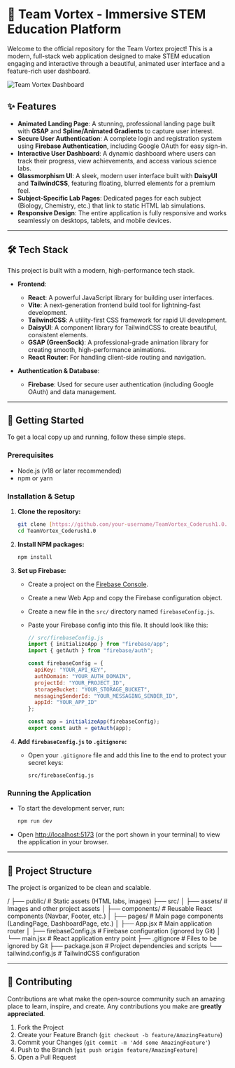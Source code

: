 # 🚀 Team Vortex - Immersive STEM Education Platform

Welcome to the official repository for the Team Vortex project! This is a modern, full-stack web application designed to make STEM education engaging and interactive through a beautiful, animated user interface and a feature-rich user dashboard.

![Team Vortex Dashboard](https://placehold.co/1200x600/1e293b/ffffff?text=Team%20Vortex%20Dashboard%20UI)

## ✨ Features

-   **Animated Landing Page**: A stunning, professional landing page built with **GSAP** and **Spline/Animated Gradients** to capture user interest.
-   **Secure User Authentication**: A complete login and registration system using **Firebase Authentication**, including Google OAuth for easy sign-in.
-   **Interactive User Dashboard**: A dynamic dashboard where users can track their progress, view achievements, and access various science labs.
-   **Glassmorphism UI**: A sleek, modern user interface built with **DaisyUI** and **TailwindCSS**, featuring floating, blurred elements for a premium feel.
-   **Subject-Specific Lab Pages**: Dedicated pages for each subject (Biology, Chemistry, etc.) that link to static HTML lab simulations.
-   **Responsive Design**: The entire application is fully responsive and works seamlessly on desktops, tablets, and mobile devices.

---

## 🛠️ Tech Stack

This project is built with a modern, high-performance tech stack.

-   **Frontend**:
    -   **React**: A powerful JavaScript library for building user interfaces.
    -   **Vite**: A next-generation frontend build tool for lightning-fast development.
    -   **TailwindCSS**: A utility-first CSS framework for rapid UI development.
    -   **DaisyUI**: A component library for TailwindCSS to create beautiful, consistent elements.
    -   **GSAP (GreenSock)**: A professional-grade animation library for creating smooth, high-performance animations.
    -   **React Router**: For handling client-side routing and navigation.

-   **Authentication & Database**:
    -   **Firebase**: Used for secure user authentication (including Google OAuth) and data management.

---

## 🚀 Getting Started

To get a local copy up and running, follow these simple steps.

### Prerequisites

-   Node.js (v18 or later recommended)
-   npm or yarn

### Installation & Setup

1.  **Clone the repository:**
    ```sh
    git clone [https://github.com/your-username/TeamVortex_Coderush1.0.git](https://github.com/your-username/TeamVortex_Coderush1.0.git)
    cd TeamVortex_Coderush1.0
    ```

2.  **Install NPM packages:**
    ```sh
    npm install
    ```

3.  **Set up Firebase:**
    -   Create a project on the [Firebase Console](https://console.firebase.google.com/).
    -   Create a new Web App and copy the Firebase configuration object.
    -   Create a new file in the `src/` directory named `firebaseConfig.js`.
    -   Paste your Firebase config into this file. It should look like this:

        ```javascript
        // src/firebaseConfig.js
        import { initializeApp } from "firebase/app";
        import { getAuth } from "firebase/auth";

        const firebaseConfig = {
          apiKey: "YOUR_API_KEY",
          authDomain: "YOUR_AUTH_DOMAIN",
          projectId: "YOUR_PROJECT_ID",
          storageBucket: "YOUR_STORAGE_BUCKET",
          messagingSenderId: "YOUR_MESSAGING_SENDER_ID",
          appId: "YOUR_APP_ID"
        };

        const app = initializeApp(firebaseConfig);
        export const auth = getAuth(app);
        ```

4.  **Add `firebaseConfig.js` to `.gitignore`:**
    -   Open your `.gitignore` file and add this line to the end to protect your secret keys:
        ```
        src/firebaseConfig.js
        ```

### Running the Application

-   To start the development server, run:
    ```sh
    npm run dev
    ```
-   Open [http://localhost:5173](http://localhost:5173) (or the port shown in your terminal) to view the application in your browser.

---

## 📂 Project Structure

The project is organized to be clean and scalable.


/
├── public/              # Static assets (HTML labs, images)
├── src/
│   ├── assets/          # Images and other project assets
│   ├── components/      # Reusable React components (Navbar, Footer, etc.)
│   ├── pages/           # Main page components (LandingPage, DashboardPage, etc.)
│   ├── App.jsx          # Main application router
│   ├── firebaseConfig.js  # Firebase configuration (ignored by Git)
│   └── main.jsx         # React application entry point
├── .gitignore           # Files to be ignored by Git
├── package.json         # Project dependencies and scripts
└── tailwind.config.js   # TailwindCSS configuration


---

## 🤝 Contributing

Contributions are what make the open-source community such an amazing place to learn, inspire, and create. Any contributions you make are **greatly appreciated**.

1.  Fork the Project
2.  Create your Feature Branch (`git checkout -b feature/AmazingFeature`)
3.  Commit your Changes (`git commit -m 'Add some AmazingFeature'`)
4.  Push to the Branch (`git push origin feature/AmazingFeature`)
5.  Open a Pull Request

